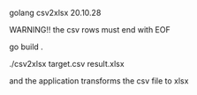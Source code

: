 golang csv2xlsx 20.10.28


WARNING!! the csv rows must end with EOF

go build .

./csv2xlsx target.csv result.xlsx

and the application transforms the csv file to xlsx
